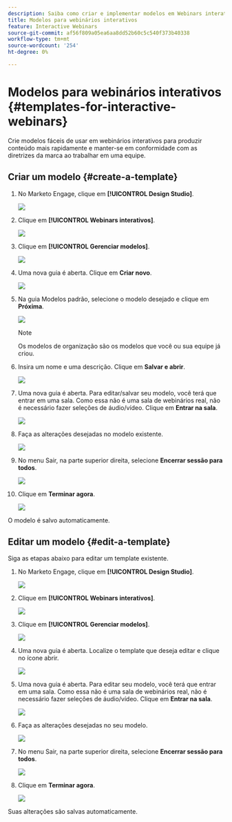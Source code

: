 ```yaml
---
description: Saiba como criar e implementar modelos em Webinars interativos.
title: Modelos para webinários interativos
feature: Interactive Webinars
source-git-commit: af56f809a05ea6aa8dd52b60c5c540f373b40338
workflow-type: tm+mt
source-wordcount: '254'
ht-degree: 0%

---
```


# Modelos para webinários interativos {#templates-for-interactive-webinars}

Crie modelos fáceis de usar em webinários interativos para produzir conteúdo mais rapidamente e manter-se em conformidade com as diretrizes da marca ao trabalhar em uma equipe.

## Criar um modelo {#create-a-template}

1. No Marketo Engage, clique em **[!UICONTROL Design Studio]**.

   ![](assets/templates-for-interactive-webinars-1.png)

1. Clique em **[!UICONTROL Webinars interativos]**.

   ![](assets/templates-for-interactive-webinars-2.png)

1. Clique em **[!UICONTROL Gerenciar modelos]**.

   ![](assets/templates-for-interactive-webinars-3.png)

1. Uma nova guia é aberta. Clique em **Criar novo**.

   ![](assets/templates-for-interactive-webinars-4.png)

1. Na guia Modelos padrão, selecione o modelo desejado e clique em **Próxima**.

   ![](assets/templates-for-interactive-webinars-5.png)

   >[!NOTE]
   >
   >Os modelos de organização são os modelos que você ou sua equipe já criou.

1. Insira um nome e uma descrição. Clique em **Salvar e abrir**.

   ![](assets/templates-for-interactive-webinars-6.png)

1. Uma nova guia é aberta. Para editar/salvar seu modelo, você terá que entrar em uma sala. Como essa não é uma sala de webinários real, não é necessário fazer seleções de áudio/vídeo. Clique em **Entrar na sala**.

   ![](assets/templates-for-interactive-webinars-7.png)

1. Faça as alterações desejadas no modelo existente.

   ![](assets/templates-for-interactive-webinars-8.png)

1. No menu Sair, na parte superior direita, selecione **Encerrar sessão para todos**.

   ![](assets/templates-for-interactive-webinars-9.png)

1. Clique em **Terminar agora**.

   ![](assets/templates-for-interactive-webinars-10.png)

O modelo é salvo automaticamente.

## Editar um modelo {#edit-a-template}

Siga as etapas abaixo para editar um template existente.

1. No Marketo Engage, clique em **[!UICONTROL Design Studio]**.

   ![](assets/templates-for-interactive-webinars-11.png)

1. Clique em **[!UICONTROL Webinars interativos]**.

   ![](assets/templates-for-interactive-webinars-12.png)

1. Clique em **[!UICONTROL Gerenciar modelos]**.

   ![](assets/templates-for-interactive-webinars-13.png)

1. Uma nova guia é aberta. Localize o template que deseja editar e clique no ícone abrir.

   ![](assets/templates-for-interactive-webinars-14.png)

1. Uma nova guia é aberta. Para editar seu modelo, você terá que entrar em uma sala. Como essa não é uma sala de webinários real, não é necessário fazer seleções de áudio/vídeo. Clique em **Entrar na sala**.

   ![](assets/templates-for-interactive-webinars-15.png)

1. Faça as alterações desejadas no seu modelo.

   ![](assets/templates-for-interactive-webinars-16.png)

1. No menu Sair, na parte superior direita, selecione **Encerrar sessão para todos**.

   ![](assets/templates-for-interactive-webinars-17.png)

1. Clique em **Terminar agora**.

   ![](assets/templates-for-interactive-webinars-18.png)

Suas alterações são salvas automaticamente.

